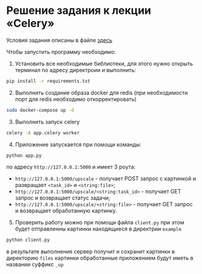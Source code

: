 # Решение задания к лекции «Celery»
Условия задания описаны в файле [здесь](https://github.com/netology-code/py-homeworks-web/tree/new/2.4-celery)

Чтобы запустить программу необходимо:

1. Установить все необходимые библиотеки, для этого нужно открыть терминал по адресу директроии и выполнить:
```bash
pip install -r requirements.txt
```

2. Выполнить создание образа docker для redis (при необходимости порт для redis необходимо откорректировать)
```bash
sudo docker-compose up -d
```

3. Выполнить запуск celery
```bash
celery -A app.celery worker
```

4. Приложение запускается при помощи команды:

```bash
python app.py
```

по адресу ```http://127.0.0.1:5000```
и имеет 3 роута:
   - ```http://127.0.0.1:5000/upscale``` - получает POST запрос с картинкой и развращает ```<task_id>``` 
   и ```<string:file>```;
   - ```http://127.0.0.1:5000/upscale/<string:task_id>``` - получает GET запрос и возвращает статус задачи;
   - ```http://127.0.0.1:5000/upscale/<string:file>``` - получает GET запрос и возвращает обработанную картинку.


5. Проверить работу можно при помощи файла ```client.py``` при этом будет отправленны картинки находящиеся в директрии
```example``` 
```bash
python client.py
```
в результате выполнения сервер получит и сохранит картинки в директорию ```files``` картинки обработанные приложением 
будут иметь в названии суффикс ```_up```